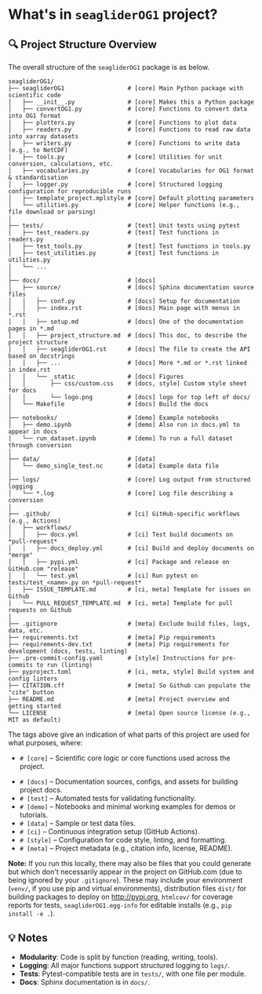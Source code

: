 # What's in `seagliderOG1` project?

## 🔍 Project Structure Overview

The overall structure of the `seagliderOG1` package is as below.

```
seagliderOG1/
├── seagliderOG1                  # [core] Main Python package with scientific code
│   ├── __init__.py               # [core] Makes this a Python package
│   ├── convertOG1.py             # [core] Functions to convert data into OG1 format
│   ├── plotters.py               # [core] Functions to plot data
│   ├── readers.py                # [core] Functions to read raw data into xarray datasets
│   ├── writers.py                # [core] Functions to write data (e.g., to NetCDF)
│   ├── tools.py                  # [core] Utilities for unit conversion, calculations, etc.
│   ├── vocabularies.py           # [core] Vocabularies for OG1 format & standardisation
│   ├── logger.py                 # [core] Structured logging configuration for reproducible runs
│   ├── template_project.mplstyle # [core] Default plotting parameters
│   └── utilities.py              # [core] Helper functions (e.g., file download or parsing)
│
├── tests/                        # [test] Unit tests using pytest
│   ├── test_readers.py           # [test] Test functions in readers.py
│   ├── test_tools.py             # [test] Test functions in tools.py
│   ├── test_utilities.py         # [test] Test functions in utilities.py
│   └── ...
│
├── docs/                         # [docs]
│   ├── source/                   # [docs] Sphinx documentation source files
│   │   ├── conf.py               # [docs] Setup for documentation
│   │   ├── index.rst             # [docs] Main page with menus in *.rst
│   │   ├── setup.md              # [docs] One of the documentation pages in *.md
│   │   ├── project_structure.md  # [docs] This doc, to describe the project structure
│   │   ├── seagliderOG1.rst      # [docs] The file to create the API based on docstrings
│   │   ├── ...                   # [docs] More *.md or *.rst linked in index.rst
│   │   └── _static               # [docs] Figures
│   │       ├── css/custom.css    # [docs, style] Custom style sheet for docs
│   │       └── logo.png          # [docs] logo for top left of docs/
│   └── Makefile                  # [docs] Build the docs
│
├── notebooks/                    # [demo] Example notebooks
│   ├── demo.ipynb                # [demo] Also run in docs.yml to appear in docs
│   └── run_dataset.ipynb         # [demo] To run a full dataset through conversion
│
├── data/                         # [data]
│   └── demo_single_test.nc       # [data] Example data file 
│
├── logs/                         # [core] Log output from structured logging
│   └── *.log                     # [core] Log file describing a conversion
│
├── .github/                      # [ci] GitHub-specific workflows (e.g., Actions)
│   ├── workflows/
│   │   ├── docs.yml              # [ci] Test build documents on *pull-request*
│   │   ├── docs_deploy.yml       # [ci] Build and deploy documents on "merge"
│   │   ├── pypi.yml              # [ci] Package and release on GitHub.com "release"
│   │   └── test.yml              # [ci] Run pytest on tests/test_<name>.py on *pull-request*
│   ├── ISSUE_TEMPLATE.md         # [ci, meta] Template for issues on Github
│   └── PULL_REQUEST_TEMPLATE.md  # [ci, meta] Template for pull requests on Github
│
├── .gitignore                    # [meta] Exclude build files, logs, data, etc.
├── requirements.txt              # [meta] Pip requirements
├── requirements-dev.txt          # [meta] Pip requirements for development (docs, tests, linting)
├── .pre-commit-config.yaml       # [style] Instructions for pre-commits to run (linting)
├── pyproject.toml                # [ci, meta, style] Build system and config linters
├── CITATION.cff                  # [meta] So Github can populate the "cite" button
├── README.md                     # [meta] Project overview and getting started
└── LICENSE                       # [meta] Open source license (e.g., MIT as default)
```

The tags above give an indication of what parts of this project are used for what purposes, where:
- `# [core]` – Scientific core logic or core functions used across the project.
<!--- `# [api]` – Public-facing functions or modules users are expected to import and use.-->
- `# [docs]` – Documentation sources, configs, and assets for building project docs.
- `# [test]` – Automated tests for validating functionality.
- `# [demo]` – Notebooks and minimal working examples for demos or tutorials.
- `# [data]` – Sample or test data files.
- `# [ci]` – Continuous integration setup (GitHub Actions).
- `# [style]` – Configuration for code style, linting, and formatting.
- `# [meta]` – Project metadata (e.g., citation info, license, README).

**Note:** If you run this locally, there may also be files that you could generate but which don't necessarily appear in the project on GitHub.com (due to being ignored by your `.gitignore`).  These may include your environment (`venv/`, if you use pip and virtual environments), distribution files `dist/` for building packages to deploy on http://pypi.org, `htmlcov/` for coverage reports for tests, `seagliderOG1.egg-info` for editable installs (e.g., `pip install -e .`).

## 💡 Notes

- **Modularity**: Code is split by function (reading, writing, tools).
- **Logging**: All major functions support structured logging to `logs/`.
- **Tests**: Pytest-compatible tests are in `tests/`, with one file per module.
- **Docs**: Sphinx documentation is in `docs/`.


